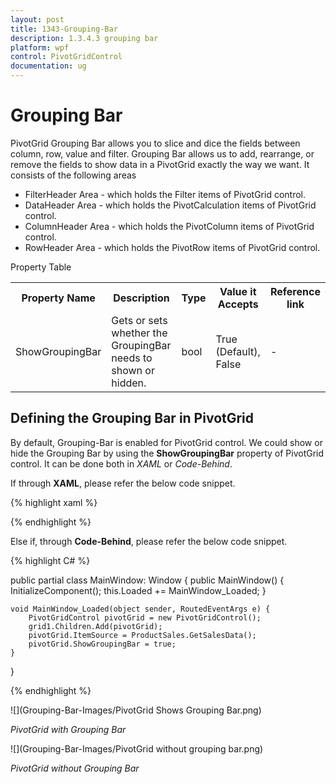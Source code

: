```yaml
---
layout: post
title: 1343-Grouping-Bar
description: 1.3.4.3 grouping bar
platform: wpf
control: PivotGridControl
documentation: ug
---
```


# Grouping Bar

PivotGrid Grouping Bar allows you to slice and dice the fields between column, row, value and filter. Grouping Bar allows us to add, rearrange, or remove the fields to show data in a PivotGrid exactly the way we want. It consists of the following areas

* FilterHeader Area - which holds the Filter items of PivotGrid control.
* DataHeader Area - which holds the PivotCalculation items of PivotGrid control.
* ColumnHeader Area - which holds the PivotColumn items of PivotGrid control.
* RowHeader Area - which holds the PivotRow items of PivotGrid control.

Property Table

<table>
<tr>
<th>
Property Name</th><th>
Description</th><th>
Type</th><th>
Value it Accepts</th><th>
Reference link</th></tr>
<tr>
<td>
ShowGroupingBar</td><td>
Gets or sets whether the GroupingBar needs to shown or hidden.</td><td>
bool</td><td>
True (Default),
False</td><td>
-</td></tr>
</table> 

## Defining the Grouping Bar in PivotGrid

By default, Grouping-Bar is enabled for PivotGrid control. We could show or hide the Grouping Bar by using the **ShowGroupingBar** property of PivotGrid control. It can be done both in *XAML* or *Code-Behind*.

If through **XAML**, please refer the below code snippet.

{% highlight xaml %}

<Window xmlns="http://schemas.microsoft.com/winfx/2006/xaml/presentation" xmlns:x="http://schemas.microsoft.com/winfx/2006/xaml" syncfusion:SkinStorage.VisualStyle="Metro" xmlns:syncfusion="http://schemas.syncfusion.com/wpf" x:Class="WpfApplication1.MainWindow" Title="MainWindow" Height="350" Width="525" xmlns:local="clr-namespace:WpfApplication1">
    <Window.Resources>
        <ResourceDictionary>
            <ObjectDataProvider x:Key="data" ObjectType="{x:Type local:ProductSales}" MethodName="GetSalesData" />
        </ResourceDictionary>
    </Window.Resources>
    <Grid Name="grid1">
        <syncfusion:PivotGridControl HorizontalAlignment="Left" Name="pivotGrid" VerticalAlignment="Top" ShowGroupingBar="True" ItemSource="{Binding   Source={StaticResource data}}">
        </syncfusion:PivotGridControl>
    </Grid>
</Window>

{% endhighlight %}

Else if, through **Code-Behind**, please refer the below code snippet.

{% highlight C# %}

public partial class MainWindow: Window {
    public MainWindow() {
        InitializeComponent();
        this.Loaded += MainWindow_Loaded;
    }

    void MainWindow_Loaded(object sender, RoutedEventArgs e) {
        PivotGridControl pivotGrid = new PivotGridControl();
        grid1.Children.Add(pivotGrid);
        pivotGrid.ItemSource = ProductSales.GetSalesData();
        pivotGrid.ShowGroupingBar = true;
    }
} 

{% endhighlight %}

![](Grouping-Bar-Images/PivotGrid Shows Grouping Bar.png)

_PivotGrid with Grouping Bar_

![](Grouping-Bar-Images/PivotGrid without grouping bar.png)

_PivotGrid without Grouping Bar_

